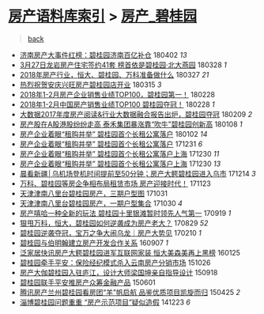 [房产语料库索引](../../README.md)  > [房产_碧桂园](房产_碧桂园.md)
====
> [back](../README.md)

- [济南房产大事件红榜：碧桂园济南百亿补仓](http://jkwz.applinzi.com/ittc/7087434079480054794.html#%E6%B5%8E%E5%8D%97%E6%88%BF%E4%BA%A7%E5%A4%A7%E4%BA%8B%E4%BB%B6%E7%BA%A2%E6%A6%9C%EF%BC%9A%E7%A2%A7%E6%A1%82%E5%9B%AD%E6%B5%8E%E5%8D%97%E7%99%BE%E4%BA%BF%E8%A1%A5%E4%BB%93) 180402 *13* 
- [3月27日龙岩房产住宅签约41套 榜首依是碧桂园·北大燕园](http://jkwz.applinzi.com/ittc/7085605624090199047.html#3%E6%9C%8827%E6%97%A5%E9%BE%99%E5%B2%A9%E6%88%BF%E4%BA%A7%E4%BD%8F%E5%AE%85%E7%AD%BE%E7%BA%A641%E5%A5%97+%E6%A6%9C%E9%A6%96%E4%BE%9D%E6%98%AF%E7%A2%A7%E6%A1%82%E5%9B%AD%C2%B7%E5%8C%97%E5%A4%A7%E7%87%95%E5%9B%AD) 180328 *1* 
- [2018年房产行业，恒大、碧桂园、万科准备做什么](http://jkwz.applinzi.com/ittc/7085149005061555206.html#2018%E5%B9%B4%E6%88%BF%E4%BA%A7%E8%A1%8C%E4%B8%9A%EF%BC%8C%E6%81%92%E5%A4%A7%E3%80%81%E7%A2%A7%E6%A1%82%E5%9B%AD%E3%80%81%E4%B8%87%E7%A7%91%E5%87%86%E5%A4%87%E5%81%9A%E4%BB%80%E4%B9%88) 180327 *21* 
- [热烈祝贺安庆兴旺房产碧桂园店开业](http://jkwz.applinzi.com/ittc/7080737137328915472.html#%E7%83%AD%E7%83%88%E7%A5%9D%E8%B4%BA%E5%AE%89%E5%BA%86%E5%85%B4%E6%97%BA%E6%88%BF%E4%BA%A7%E7%A2%A7%E6%A1%82%E5%9B%AD%E5%BA%97%E5%BC%80%E4%B8%9A) 180315 *3* 
- [2018年1-2月房产企业销售业绩TOP100，碧桂园第一！](http://jkwz.applinzi.com/ittc/7075182894018724880.html#2018%E5%B9%B41-2%E6%9C%88%E6%88%BF%E4%BA%A7%E4%BC%81%E4%B8%9A%E9%94%80%E5%94%AE%E4%B8%9A%E7%BB%A9TOP100%EF%BC%8C%E7%A2%A7%E6%A1%82%E5%9B%AD%E7%AC%AC%E4%B8%80%EF%BC%81) 180228  
- [2018年1-2月中国房产销售业绩TOP100 碧桂园夺冠！](http://jkwz.applinzi.com/ittc/7075182894169719814.html#2018%E5%B9%B41-2%E6%9C%88%E4%B8%AD%E5%9B%BD%E6%88%BF%E4%BA%A7%E9%94%80%E5%94%AE%E4%B8%9A%E7%BB%A9TOP100+%E7%A2%A7%E6%A1%82%E5%9B%AD%E5%A4%BA%E5%86%A0%EF%BC%81) 180228 *1* 
- [大数据2017年度房产阅读&amp;行业大数据融合报告出炉，碧桂园夺冠](http://jkwz.applinzi.com/ittc/7068038651483522055.html#%E5%A4%A7%E6%95%B0%E6%8D%AE2017%E5%B9%B4%E5%BA%A6%E6%88%BF%E4%BA%A7%E9%98%85%E8%AF%BB%26amp%3B%E8%A1%8C%E4%B8%9A%E5%A4%A7%E6%95%B0%E6%8D%AE%E8%9E%8D%E5%90%88%E6%8A%A5%E5%91%8A%E5%87%BA%E7%82%89%EF%BC%8C%E7%A2%A7%E6%A1%82%E5%9B%AD%E5%A4%BA%E5%86%A0) 180209 *2* 
- [房产股在A股港股纷纷走高 泰禾集团暴涨靠“吹牛”碧桂园创新高](http://jkwz.applinzi.com/ittc/7056236292394714122.html#%E6%88%BF%E4%BA%A7%E8%82%A1%E5%9C%A8A%E8%82%A1%E6%B8%AF%E8%82%A1%E7%BA%B7%E7%BA%B7%E8%B5%B0%E9%AB%98+%E6%B3%B0%E7%A6%BE%E9%9B%86%E5%9B%A2%E6%9A%B4%E6%B6%A8%E9%9D%A0%E2%80%9C%E5%90%B9%E7%89%9B%E2%80%9D%E7%A2%A7%E6%A1%82%E5%9B%AD%E5%88%9B%E6%96%B0%E9%AB%98) 180108 *1* 
- [房产企业着眼“租购并举” 碧桂园首个长租公寓落户](http://jkwz.applinzi.com/ittc/7053894938960331782.html#%E6%88%BF%E4%BA%A7%E4%BC%81%E4%B8%9A%E7%9D%80%E7%9C%BC%E2%80%9C%E7%A7%9F%E8%B4%AD%E5%B9%B6%E4%B8%BE%E2%80%9D+%E7%A2%A7%E6%A1%82%E5%9B%AD%E9%A6%96%E4%B8%AA%E9%95%BF%E7%A7%9F%E5%85%AC%E5%AF%93%E8%90%BD%E6%88%B7) 180102 *14* 
- [房产企业着眼“租购并举” 碧桂园首个长租公寓落户](http://jkwz.applinzi.com/ittc/7053153303267902480.html#%E6%88%BF%E4%BA%A7%E4%BC%81%E4%B8%9A%E7%9D%80%E7%9C%BC%E2%80%9C%E7%A7%9F%E8%B4%AD%E5%B9%B6%E4%B8%BE%E2%80%9D+%E7%A2%A7%E6%A1%82%E5%9B%AD%E9%A6%96%E4%B8%AA%E9%95%BF%E7%A7%9F%E5%85%AC%E5%AF%93%E8%90%BD%E6%88%B7) 171231 *6* 
- [房产企业着眼“租购并举” 碧桂园首个长租公寓落户上海](http://jkwz.applinzi.com/ittc/7052994933529510929.html#%E6%88%BF%E4%BA%A7%E4%BC%81%E4%B8%9A%E7%9D%80%E7%9C%BC%E2%80%9C%E7%A7%9F%E8%B4%AD%E5%B9%B6%E4%B8%BE%E2%80%9D+%E7%A2%A7%E6%A1%82%E5%9B%AD%E9%A6%96%E4%B8%AA%E9%95%BF%E7%A7%9F%E5%85%AC%E5%AF%93%E8%90%BD%E6%88%B7%E4%B8%8A%E6%B5%B7) 171230 *11* 
- [房产企业着眼“租购并举” 碧桂园首个长租公寓落户上海](http://jkwz.applinzi.com/ittc/7052986106159563793.html#%E6%88%BF%E4%BA%A7%E4%BC%81%E4%B8%9A%E7%9D%80%E7%9C%BC%E2%80%9C%E7%A7%9F%E8%B4%AD%E5%B9%B6%E4%B8%BE%E2%80%9D+%E7%A2%A7%E6%A1%82%E5%9B%AD%E9%A6%96%E4%B8%AA%E9%95%BF%E7%A7%9F%E5%85%AC%E5%AF%93%E8%90%BD%E6%88%B7%E4%B8%8A%E6%B5%B7) 171230 *13* 
- [晨看新疆│乌机场登机时间提前至50分钟；房产大鳄碧桂园进入乌市](http://jkwz.applinzi.com/ittc/7046691446483059729.html#%E6%99%A8%E7%9C%8B%E6%96%B0%E7%96%86%E2%94%82%E4%B9%8C%E6%9C%BA%E5%9C%BA%E7%99%BB%E6%9C%BA%E6%97%B6%E9%97%B4%E6%8F%90%E5%89%8D%E8%87%B350%E5%88%86%E9%92%9F%EF%BC%9B%E6%88%BF%E4%BA%A7%E5%A4%A7%E9%B3%84%E7%A2%A7%E6%A1%82%E5%9B%AD%E8%BF%9B%E5%85%A5%E4%B9%8C%E5%B8%82) 171214 *3* 
- [万科、碧桂园等房企争相布局租赁市场 房产迎接时代！](http://jkwz.applinzi.com/ittc/7039194012890694672.html#%E4%B8%87%E7%A7%91%E3%80%81%E7%A2%A7%E6%A1%82%E5%9B%AD%E7%AD%89%E6%88%BF%E4%BC%81%E4%BA%89%E7%9B%B8%E5%B8%83%E5%B1%80%E7%A7%9F%E8%B5%81%E5%B8%82%E5%9C%BA+%E6%88%BF%E4%BA%A7%E8%BF%8E%E6%8E%A5%E6%97%B6%E4%BB%A3%EF%BC%81) 171123  
- [天津津南八里台碧桂园房产，三期户型图](http://jkwz.applinzi.com/ittc/7030572483927868433.html#%E5%A4%A9%E6%B4%A5%E6%B4%A5%E5%8D%97%E5%85%AB%E9%87%8C%E5%8F%B0%E7%A2%A7%E6%A1%82%E5%9B%AD%E6%88%BF%E4%BA%A7%EF%BC%8C%E4%B8%89%E6%9C%9F%E6%88%B7%E5%9E%8B%E5%9B%BE) 171031  
- [天津津南八里台碧桂园房产，一期户型集合](http://jkwz.applinzi.com/ittc/7029939796162642960.html#%E5%A4%A9%E6%B4%A5%E6%B4%A5%E5%8D%97%E5%85%AB%E9%87%8C%E5%8F%B0%E7%A2%A7%E6%A1%82%E5%9B%AD%E6%88%BF%E4%BA%A7%EF%BC%8C%E4%B8%80%E6%9C%9F%E6%88%B7%E5%9E%8B%E9%9B%86%E5%90%88) 171030 *4* 
- [房产嘻哈一种全新的玩法 碧桂园十里银滩暂时领先人气第一](http://jkwz.applinzi.com/ittc/7015093265676895248.html#%E6%88%BF%E4%BA%A7%E5%98%BB%E5%93%88%E4%B8%80%E7%A7%8D%E5%85%A8%E6%96%B0%E7%9A%84%E7%8E%A9%E6%B3%95+%E7%A2%A7%E6%A1%82%E5%9B%AD%E5%8D%81%E9%87%8C%E9%93%B6%E6%BB%A9%E6%9A%82%E6%97%B6%E9%A2%86%E5%85%88%E4%BA%BA%E6%B0%94%E7%AC%AC%E4%B8%80) 170919 *1* 
- [狠甩万科，恒大，碧桂园如何逆袭成为房产老大？](http://jkwz.applinzi.com/ittc/7007348659887539217.html#%E7%8B%A0%E7%94%A9%E4%B8%87%E7%A7%91%EF%BC%8C%E6%81%92%E5%A4%A7%EF%BC%8C%E7%A2%A7%E6%A1%82%E5%9B%AD%E5%A6%82%E4%BD%95%E9%80%86%E8%A2%AD%E6%88%90%E4%B8%BA%E6%88%BF%E4%BA%A7%E8%80%81%E5%A4%A7%EF%BC%9F) 170829 *52* 
- [碧桂园逆袭夺冠，宝万之争大闹乌龙｜房产大势见](http://jkwz.applinzi.com/ittc/6933031422570005509.html#%E7%A2%A7%E6%A1%82%E5%9B%AD%E9%80%86%E8%A2%AD%E5%A4%BA%E5%86%A0%EF%BC%8C%E5%AE%9D%E4%B8%87%E4%B9%8B%E4%BA%89%E5%A4%A7%E9%97%B9%E4%B9%8C%E9%BE%99%EF%BD%9C%E6%88%BF%E4%BA%A7%E5%A4%A7%E5%8A%BF%E8%A7%81) 170210 *1* 
- [碧桂园与伯明翰建立房产开发合作关系](http://jkwz.applinzi.com/ittc/6875248018571396100.html#%E7%A2%A7%E6%A1%82%E5%9B%AD%E4%B8%8E%E4%BC%AF%E6%98%8E%E7%BF%B0%E5%BB%BA%E7%AB%8B%E6%88%BF%E4%BA%A7%E5%BC%80%E5%8F%91%E5%90%88%E4%BD%9C%E5%85%B3%E7%B3%BB) 160907 *1* 
- [泛家居快讯房产大鳄碧桂园进军互联网家装 恒大美森美再上黑榜](http://jkwz.applinzi.com/ittc/6791218962574607365.html#%E6%B3%9B%E5%AE%B6%E5%B1%85%E5%BF%AB%E8%AE%AF%E6%88%BF%E4%BA%A7%E5%A4%A7%E9%B3%84%E7%A2%A7%E6%A1%82%E5%9B%AD%E8%BF%9B%E5%86%9B%E4%BA%92%E8%81%94%E7%BD%91%E5%AE%B6%E8%A3%85+%E6%81%92%E5%A4%A7%E7%BE%8E%E6%A3%AE%E7%BE%8E%E5%86%8D%E4%B8%8A%E9%BB%91%E6%A6%9C) 160125  
- [碧桂园牵手平安：保险经纪模式杀入云南房产分销市场](http://jkwz.applinzi.com/ittc/6757419119814935556.html#%E7%A2%A7%E6%A1%82%E5%9B%AD%E7%89%B5%E6%89%8B%E5%B9%B3%E5%AE%89%EF%BC%9A%E4%BF%9D%E9%99%A9%E7%BB%8F%E7%BA%AA%E6%A8%A1%E5%BC%8F%E6%9D%80%E5%85%A5%E4%BA%91%E5%8D%97%E6%88%BF%E4%BA%A7%E5%88%86%E9%94%80%E5%B8%82%E5%9C%BA) 151026  
- [房产大伽碧桂园入驻庐江，设计大师梁国坤亲自指导设计](http://jkwz.applinzi.com/ittc/6743244568097162245.html#%E6%88%BF%E4%BA%A7%E5%A4%A7%E4%BC%BD%E7%A2%A7%E6%A1%82%E5%9B%AD%E5%85%A5%E9%A9%BB%E5%BA%90%E6%B1%9F%EF%BC%8C%E8%AE%BE%E8%AE%A1%E5%A4%A7%E5%B8%88%E6%A2%81%E5%9B%BD%E5%9D%A4%E4%BA%B2%E8%87%AA%E6%8C%87%E5%AF%BC%E8%AE%BE%E8%AE%A1) 150918  
- [碧桂园联手平安推房产众筹金融产品](http://jkwz.applinzi.com/ittc/547650611416789585.html#%E7%A2%A7%E6%A1%82%E5%9B%AD%E8%81%94%E6%89%8B%E5%B9%B3%E5%AE%89%E6%8E%A8%E6%88%BF%E4%BA%A7%E4%BC%97%E7%AD%B9%E9%87%91%E8%9E%8D%E4%BA%A7%E5%93%81) 150601  
- [腾讯房产兰州碧桂园看房团“羊”帆启航 品鉴优质项目凯旋而归](http://jkwz.applinzi.com/ittc/547650611406736623.html#%E8%85%BE%E8%AE%AF%E6%88%BF%E4%BA%A7%E5%85%B0%E5%B7%9E%E7%A2%A7%E6%A1%82%E5%9B%AD%E7%9C%8B%E6%88%BF%E5%9B%A2%E2%80%9C%E7%BE%8A%E2%80%9D%E5%B8%86%E5%90%AF%E8%88%AA+%E5%93%81%E9%89%B4%E4%BC%98%E8%B4%A8%E9%A1%B9%E7%9B%AE%E5%87%AF%E6%97%8B%E8%80%8C%E5%BD%92) 150425 *2* 
- [淄博碧桂园问题重重 “房产示范项目”疑似造假](http://jkwz.applinzi.com/ittc/547650611383763410.html#%E6%B7%84%E5%8D%9A%E7%A2%A7%E6%A1%82%E5%9B%AD%E9%97%AE%E9%A2%98%E9%87%8D%E9%87%8D+%E2%80%9C%E6%88%BF%E4%BA%A7%E7%A4%BA%E8%8C%83%E9%A1%B9%E7%9B%AE%E2%80%9D%E7%96%91%E4%BC%BC%E9%80%A0%E5%81%87) 141223 *6* 
